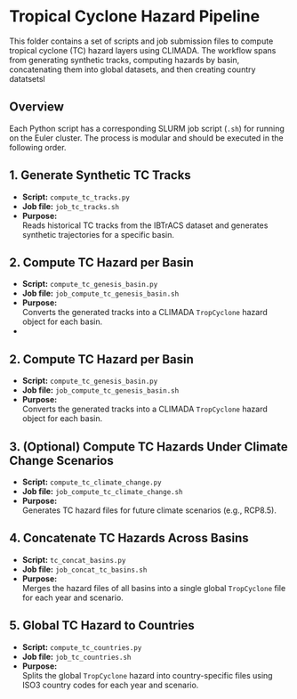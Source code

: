 # Tropical Cyclone Hazard Pipeline

This folder contains a set of scripts and job submission files to compute tropical cyclone (TC) hazard layers using CLIMADA. The workflow spans from generating synthetic tracks, computing hazards by basin, concatenating them into global datasets, and then creating country datatsetsl

## Overview

Each Python script has a corresponding SLURM job script (`.sh`) for running on the Euler cluster. The process is modular and should be executed in the following order.

## 1. Generate Synthetic TC Tracks

- **Script:** `compute_tc_tracks.py`
- **Job file:** `job_tc_tracks.sh`
- **Purpose:**  
  Reads historical TC tracks from the IBTrACS dataset and generates synthetic trajectories for a specific basin.

## 2. Compute TC Hazard per Basin

- **Script:** `compute_tc_genesis_basin.py`
- **Job file:** `job_compute_tc_genesis_basin.sh`
- **Purpose:**  
Converts the generated tracks into a CLIMADA `TropCyclone` hazard object for each basin.
-

## 2. Compute TC Hazard per Basin

- **Script:** `compute_tc_genesis_basin.py`
- **Job file:** `job_compute_tc_genesis_basin.sh`
- **Purpose:**  
Converts the generated tracks into a CLIMADA `TropCyclone` hazard object for each basin.

## 3. (Optional) Compute TC Hazards Under Climate Change Scenarios

- **Script:** `compute_tc_climate_change.py`
- **Job file:** `job_compute_tc_climate_change.sh`
- **Purpose:**  
Generates TC hazard files for future climate scenarios (e.g., RCP8.5).


## 4. Concatenate TC Hazards Across Basins

- **Script:** `tc_concat_basins.py`
- **Job file:** `job_concat_tc_basins.sh`
- **Purpose:**  
Merges the hazard files of all basins into a single global `TropCyclone` file for each year and scenario.

## 5.  Global TC Hazard to Countries

- **Script:** `compute_tc_countries.py`
- **Job file:** `job_tc_countries.sh`
- **Purpose:**  
Splits the global `TropCyclone` hazard into country-specific files using ISO3 country codes for each year and scenario.

